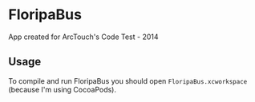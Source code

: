 FloripaBus
==========

App created for ArcTouch's Code Test - 2014

## Usage
To compile and run FloripaBus you should open `FloripaBus.xcworkspace` (because I'm using CocoaPods).
